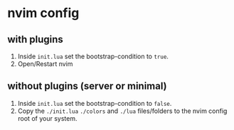 # nvim config

## with plugins

1) Inside `init.lua` set the bootstrap-condition to `true`.
2) Open/Restart nvim

## without plugins (server or minimal)

1) Inside `init.lua` set the bootstrap-condition to `false`.
2) Copy the `./init.lua` `./colors` and `./lua` files/folders to the nvim config root of your system.